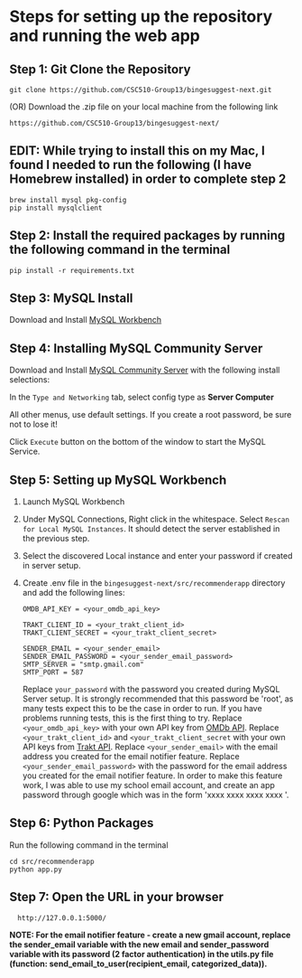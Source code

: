 # Steps for setting up the repository and running the web app

## Step 1: Git Clone the Repository
  
    git clone https://github.com/CSC510-Group13/bingesuggest-next.git
    
  (OR) Download the .zip file on your local machine from the following link
  
    https://github.com/CSC510-Group13/bingesuggest-next/

## EDIT: While trying to install this on my Mac, I found I needed to run the following (I have Homebrew installed) in order to complete step 2

    brew install mysql pkg-config
    pip install mysqlclient

## Step 2: Install the required packages by running the following command in the terminal
   
    pip install -r requirements.txt

## Step 3: MySQL Install
   Download and Install [MySQL Workbench](https://dev.mysql.com/downloads/workbench/)

## Step 4: Installing MySQL Community Server

   Download and Install [MySQL Community Server](https://dev.mysql.com/downloads/mysql/) with the following install selections:

   In the `Type and Networking` tab, select config type as **Server Computer**
   
   All other menus, use default settings. If you create a root password, be sure not to lose it!

   Click `Execute` button on the bottom of the window to start the MySQL Service.

## Step 5: Setting up MySQL Workbench
 1. Launch MySQL Workbench
 2. Under MySQL Connections, Right click in the whitespace. Select `Rescan for Local MySQL Instances`. It should detect the server established in the previous step.
 3. Select the discovered Local instance and enter your password if created in server setup.
 4. Create .env file in the `bingesuggest-next/src/recommenderapp` directory and add the following lines:
 
    ```
    OMDB_API_KEY = <your_omdb_api_key>

    TRAKT_CLIENT_ID = <your_trakt_client_id>
    TRAKT_CLIENT_SECRET = <your_trakt_client_secret>

    SENDER_EMAIL = <your_sender_email>
    SENDER_EMAIL_PASSWORD = <your_sender_email_password>
    SMTP_SERVER = "smtp.gmail.com"
    SMTP_PORT = 587
    ```

    Replace `your_password` with the password you created during MySQL Server setup. It is strongly recommended that this password be 'root', as many tests expect this to be the case in order to run. If you have problems running tests, this is the first thing to try.
    Replace `<your_omdb_api_key>` with your own API key from [OMDb API](http://www.omdbapi.com/).
    Replace `<your_trakt_client_id>` and `<your_trakt_client_secret` with your own API keys from [Trakt API](https://trakt.tv/).
    Replace `<your_sender_email>` with the email address you created for the email notifier feature.
    Replace `<your_sender_email_password>` with the password for the email address you created for the email notifier feature. In order to make this feature work, I was able to use my school email account, and create an app password through google which was in the form 'xxxx xxxx xxxx xxxx '.
   
## Step 6: Python Packages
   Run the following command in the terminal
    
    cd src/recommenderapp
    python app.py
   
    
## Step 7: Open the URL in your browser 

      http://127.0.0.1:5000/


**NOTE: For the email notifier feature - create a new gmail account, replace the sender_email variable with the new email and sender_password variable with its password (2 factor authentication) in the utils.py file (function: send_email_to_user(recipient_email, categorized_data)).**
